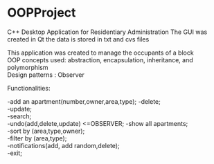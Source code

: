 # OOPProject

C++ Desktop Application for Residentiary Administration 
The GUI was created in Qt 
the data is stored in txt and cvs files   

This application was created to manage the occupants of a block    
OOP concepts used: abstraction, encapsulation, inheritance, and polymorphism  
Design patterns : Observer  

Functionalities:

-add an apartment(number,owner,area,type); 
-delete;   
-update;   
-search;   
-undo(add,delete,update) <=OBSERVER; 
-show all apartments;  
-sort by (area,type,owner);  
-filter by (area,type);  
-notifications(add, add random,delete);  
-exit; 
